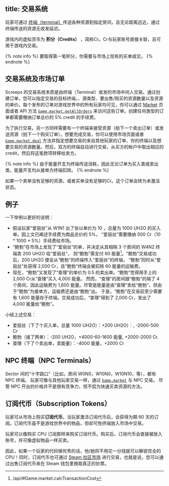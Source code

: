 title: 交易系统
---

玩家可通过 [终端（terminal）](/api/#StructureTerminal)传送各种资源到指定房间，且无论距离远近，通过终端传送的资源无收发延迟。

游戏内的虚拟货币为 **积分（Credits）** ，简称Cr。Cr与玩家账号直接关联，且可用于游戏内交易。

{% note info %}
要取得第一笔积分，你需要与市场上现有的买单成交。
{% endnote %}

## 交易系统及市场订单

Screeps 的交易系统本质是由终端（Terminal）收发的市场中间人交易。通过创建订单，您可以指定交易的目标终端，、源类型、要出售/购买的资源数量以及资源的单价。每个发布的订单对游戏世界中的所有玩家均可见，你可以通过 [Market](https://screeps.com/a/#!/market) 页面或者 API 方法 [`Game.market.getAllOrders`](/api/#Game.market.getAllOrders) 来访问这些订单。创建任何类型的订单都需要缴纳订单总价的 5% credit 的手续费。

为了执行交易，另一方同样需要有一个终端来接受资源（拍下一个卖出订单）或发送资源（拍下一个购买订单）。想要完成交易，你可以使用市场页面或者 [`Game.market.deal`](/api/#Game.market.deal) 方法并指定想要交易的来自其他玩家的订单、你的终端以及想要交易的资源数量。然后，双方的终端自动进行交易，从买方的帐户中取出相应的 credit，然后将这笔款项转移给卖方。

{% note info %}
由于能量开支为终端传送消耗，因此无论订单为买入类或卖出类，能量开支均从接单方终端扣除。
{% endnote %}

如果一个卖单没有足够的资源，或者买单没有足够的Cr。这个订单会转为未激活状态。

## 例子

一下举例以更好的说明：

*   假设玩家“爱丽丝”从 W1N1 出了张以单价为 10 ，总量为 1000 UH2O 的买入单。因上文已阐述手续费为商品总价的 5%，
“爱丽丝”需要缴纳 500 Cr（10 * 1000 * 5%）手续费给市场。
*   “鲍勃”在市场上发现了“爱丽丝”的单，并决定从其相隔 3 个房间的 W4N2 终端卖 200 UH2O 给“爱丽丝”，
则“鲍勃”需支付 60 能量[^计算公式]。“鲍勃”交易成功后，200 UH2O 便会从“鲍勃”的终端传入“爱丽丝”的终端，
“鲍勃”同时从“爱丽丝”处获得 2,000 Cr，且“鲍勃”终端会被扣除 60 能量的运输费。
*   现在，“鲍勃”又发现了“查理”的单价为 0.5 的卖出单。“鲍勃”觉得用手上的 2,000 Cr从“查理”买入 4,000 能量。
然而，“查理”的房间跟“鲍勃”的隔了 4 个房间，因此运输费为 1,600 能量。尽管是能量是由“查理”卖给“鲍勃”，但由于“鲍勃”为接单方，运输费还是由“鲍勃”出。
于是，“鲍勃”在交易前至少需要有 1,600 能量存于终端。交易成功后，“查理”得到了 2,000 Cr，发出了 4,000 能量给“鲍勃”。

小结上述交易：

*   爱丽丝（下了个买入单，总量 1000 UH2O）：+200 UH2O）：, -2000-500 Cr
*   鲍勃（接了两单）：-200 UH2O，+4000-60-1600 能量, +2000-2000 Cr.
*   查理（下了个卖出单，卖能量）：-4000 能量，+2000 Cr

## NPC 终端（NPC Terminals）

Sector 间的“十字路口”（比如，房间 W0N0，W10N0，W10N10，等），都有 NPC 终端。
玩家可像与其他玩家交易一样，通过 [`Game.market`](/api/#Game.market) 与 NPC 交易。
尽管 NPC 开出的价格并不是很有竞争力，但不偿为快速买卖资源的方法。

## 订阅代币（Subscription Tokens）

玩家可从市场上购买**订阅代币**。当玩家激活订阅代币后，会获得为期 60 天的订阅。订阅代币虽不是游戏世界中的物品，但却可免终端放入市场中交易。

玩家可以像购买 CPU 订阅那样来购买订阅代币。购买后，订阅代币会直接被放入账号，并可像虚拟物品一样买卖。

因此，如果一个玩家的代码够优秀的话，他/她将不用花一分钱就可以解锁完全的 CPU！同时，订阅代币也可通过 [Steam 社区市场](http://steamcommunity.com/market/listings/464350/Subscription%20Token) 进行交易，也就是说，您可以通过出售订阅代币来在 Steam 钱包里换取真正的钞票。

[^计算公式]: /api/#Game.market.calcTransactionCost
